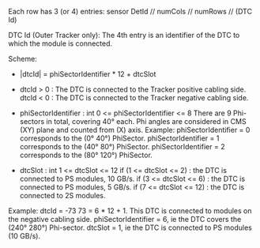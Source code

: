 Each row has 3 (or 4) entries:
sensor DetId  //  numCols   //  numRows   //   (DTC Id)


DTC Id (Outer Tracker only):
The 4th entry is an identifier of the DTC to which the module is connected.

Scheme:
* |dtcId| = phiSectorIdentifier * 12 + dtcSlot

* dtcId > 0 :                      The DTC is connected to the Tracker positive cabling side.
  dtcId < 0 :                      The DTC is connected to the Tracker negative cabling side.
  
* phiSectorIdentifier :            int
                                   0 <= phiSectorIdentifier <= 8
                                   There are 9 Phi-sectors in total, covering 40° each. 
                                   Phi angles are considered in CMS (XY) plane and counted from (X) axis.
                                   Example: phiSectorIdentifier = 0 corresponds to the (0° 40°) PhiSector.
                                            phiSectorIdentifier = 1 corresponds to the (40° 80°) PhiSector.
                                            phiSectorIdentifier = 2 corresponds to the (80° 120°) PhiSector. 
                                            
* dtcSlot :                        int
                                   1 <= dtcSlot <= 12
                                   if (1 <= dtcSlot <= 2)  : the DTC is connected to PS modules, 10 GB/s.
                                   if (3 <= dtcSlot <= 6)  : the DTC is connected to PS modules, 5 GB/s.
                                   if (7 <= dtcSlot <= 12) : the DTC is connected to 2S modules.
                                          
Example: dtcId = -73
73 = 6 * 12 + 1.
This DTC is connected to modules on the negative cabling side.
phiSectorIdentifier = 6, ie the DTC covers the (240° 280°) Phi-sector.
dtcSlot = 1, ie the DTC is connected to PS modules (10 GB/s).

